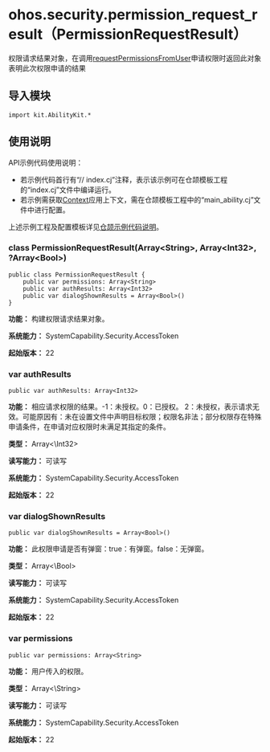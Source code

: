 # ohos.security.permission_request_result（PermissionRequestResult）

权限请求结果对象，在调用[requestPermissionsFromUser](cj-apis-ability_access_ctrl.md#func-requestpermissionsfromuseruiabilitycontext-arraypermissions-asynccallbackpermissionrequestresult)申请权限时返回此对象表明此次权限申请的结果

## 导入模块

```cangjie
import kit.AbilityKit.*
```

## 使用说明

API示例代码使用说明：

- 若示例代码首行有“// index.cj”注释，表示该示例可在仓颉模板工程的“index.cj”文件中编译运行。
- 若示例需获取[Context](cj-apis-app-ability-ui_ability.md#class-context)应用上下文，需在仓颉模板工程中的“main_ability.cj”文件中进行配置。

上述示例工程及配置模板详见[仓颉示例代码说明](../cj-development-intro.md#仓颉示例代码说明)。

### class PermissionRequestResult(Array\<String>, Array\<Int32>, ?Array\<Bool>)

```cangjie
public class PermissionRequestResult {
    public var permissions: Array<String>
    public var authResults: Array<Int32>
    public var dialogShownResults = Array<Bool>()
}
```

**功能：** 构建权限请求结果对象。

**系统能力：** SystemCapability.Security.AccessToken

**起始版本：** 22

### var authResults

```cangjie
public var authResults: Array<Int32>
```

**功能：** 相应请求权限的结果。-1：未授权。0：已授权。 2：未授权，表示请求无效。可能原因有：未在设置文件中声明目标权限；权限名非法；部分权限存在特殊申请条件，在申请对应权限时未满足其指定的条件。

**类型：** Array<\Int32>

**读写能力：** 可读写

**系统能力：** SystemCapability.Security.AccessToken

**起始版本：** 22

### var dialogShownResults

```cangjie
public var dialogShownResults = Array<Bool>()
```

**功能：** 此权限申请是否有弹窗：true：有弹窗。false：无弹窗。

**类型：** Array<\Bool>

**读写能力：** 可读写

**系统能力：** SystemCapability.Security.AccessToken

**起始版本：** 22

### var permissions

```cangjie
public var permissions: Array<String>
```

**功能：** 用户传入的权限。

**类型：** Array<\String>

**读写能力：** 可读写

**系统能力：** SystemCapability.Security.AccessToken

**起始版本：** 22
